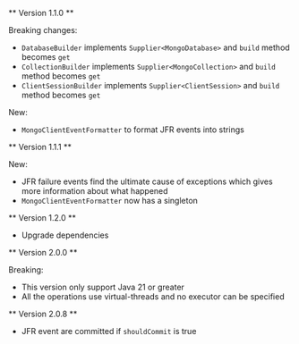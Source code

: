 ** Version 1.1.0 **

Breaking changes:

- `DatabaseBuilder` implements `Supplier<MongoDatabase>` and `build` method becomes `get`
- `CollectionBuilder` implements `Supplier<MongoCollection>` and `build` method becomes `get`
- `ClientSessionBuilder` implements `Supplier<ClientSession>` and `build` method becomes `get`

New:

- `MongoClientEventFormatter` to format JFR events into strings

** Version 1.1.1 **

New:

- JFR failure events find the ultimate cause of exceptions which gives more information about what
  happened
- `MongoClientEventFormatter` now has a singleton

** Version 1.2.0 **

- Upgrade dependencies

** Version 2.0.0 **

Breaking:

- This version only support Java 21 or greater
- All the operations use virtual-threads and no executor can be specified

** Version 2.0.8 **

- JFR event are committed if `shouldCommit` is true
